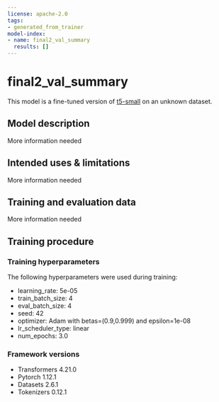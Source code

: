 ```yaml
---
license: apache-2.0
tags:
- generated_from_trainer
model-index:
- name: final2_val_summary
  results: []
---
```


<!-- This model card has been generated automatically according to the information the Trainer had access to. You
should probably proofread and complete it, then remove this comment. -->

# final2_val_summary

This model is a fine-tuned version of [t5-small](https://huggingface.co/t5-small) on an unknown dataset.

## Model description

More information needed

## Intended uses & limitations

More information needed

## Training and evaluation data

More information needed

## Training procedure

### Training hyperparameters

The following hyperparameters were used during training:
- learning_rate: 5e-05
- train_batch_size: 4
- eval_batch_size: 4
- seed: 42
- optimizer: Adam with betas=(0.9,0.999) and epsilon=1e-08
- lr_scheduler_type: linear
- num_epochs: 3.0

### Framework versions

- Transformers 4.21.0
- Pytorch 1.12.1
- Datasets 2.6.1
- Tokenizers 0.12.1
